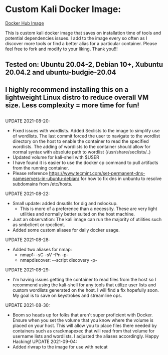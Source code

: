 # Custom Kali Docker Image:

[Docker Hub Image](https://hub.docker.com/repository/docker/fonalex45/project-repo-1)

This is custom kali docker image that saves on installation time of tools and potential dependencies issues. I add to the image every so often as I discover more tools or find a better alias for a particular container. Please feel free to fork and modify to your liking. Thank you!!! 

## Tested on: Ubuntu 20.04-2, Debian 10+, Xubuntu 20.04.2 and ubuntu-budgie-20.04

## I highly recommend installing this on a lightweight Linux distro to reduce overall VM size. Less complexity = more time for fun! 

## 

UPDATE 2021-08-20: 

- Fixed issues with wordlists. Added Seclists to the image to simplify use of wordlists. The last commit forced the user to navigate to the wordlist directory on the host to enable the container to read the specified wordlists. The adding of wordlists to the container should allow for normal syntax with absolute path to wordlist (/usr/share/seclists/..)
- Updated volume for kali-shell with $USER
- I have found it is easier to use the docker cp command to pull artifacts from the running container. 
- Please reference https://www.tecmint.com/set-permanent-dns-nameservers-in-ubuntu-debian/ for how to fix dns in unbuntu to resolve subdomains from /etc/hosts. 


UPDATE 2021-08-22:
- Small update: added dnsutils for dig and nslookup. 
  - This is more of a preference than a necessity. These are very light utilities and normally better suited on the host machine.
- Just an observation: The kali image can run the majority of utilities such as smbclient or rpcclient. 
- Added some custom aliases for daily docker usage. 

UPDATE 2021-08-28:
- Added two aliases for nmap:
  - nmap1: -sC -sV -Pn -p- 
  - nmapdiscover: --script discovery -p-
  

UPDATE 2021-08-29:
- I'm having issues getting the container to read files from the host so I recommend using the kali-shell for any tools that utilize user lists and custom wordlists generated on     the host. I will find a fix hopefully soon. My goal is to save on keystrokes and streamline ops.

UPDATE 2021-08-30:
- Boom so heads up for folks that aren't super proficient with Docker. Ensure when you set the volume that you know where the volume is placed on your host. This will allow you to place files there needed by containers such as crackmapexec that will read from that volume for username lists and wordlists. I adjusted the aliases accordingly. Happy Hacking!
UPDATE 2021-09-04: 
- Added rlwrap to the image for use with netcat 
